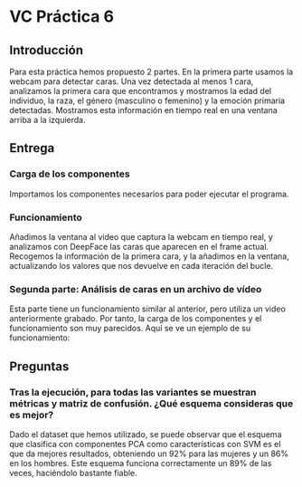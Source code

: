 # VC Práctica 6
## Introducción
Para esta práctica hemos propuesto 2 partes. En la primera parte usamos la webcam para detectar caras. Una vez detectada al menos 1 cara, analizamos la primera cara que encontramos y mostramos la edad del individuo, la raza, el género (masculino o femenino) y la emoción primaria detectadas. Mostramos esta información en tiempo real en una ventana arriba a la izquierda.

## Entrega 
### Carga de los componentes 
Importamos los componentes necesarios para poder ejecutar el programa. 
### Funcionamiento
Añadimos la ventana al video que captura la webcam en tiempo real, y analizamos con DeepFace las caras que aparecen en el frame actual. Recogemos la información de la primera cara, y la añadimos en la ventana, actualizando los valores que nos devuelve en cada iteración del bucle. 
### Segunda parte: Análisis de caras en un archivo de vídeo
Esta parte tiene un funcionamiento similar al anterior, pero utiliza un video anteriormente grabado. Por tanto, la carga de los componentes y el funcionamiento son muy parecidos. Aquí se ve un ejemplo de su funcionamiento: 

## Preguntas
### Tras la ejecución, para todas las variantes se muestran métricas y matriz de confusión. ¿Qué esquema consideras que es mejor?
Dado el dataset que hemos utilizado, se puede observar que el esquema que clasifica con componentes PCA como características con SVM es el que da mejores resultados, obteniendo un 92% para las mujeres y un 86% en los hombres. Este esquema funciona correctamente un 89% de las veces, haciéndolo bastante fiable.
